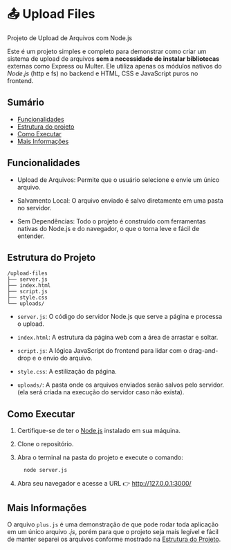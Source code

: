 # 📤 Upload Files

Projeto de Upload de Arquivos com Node.js

Este é um projeto simples e completo para demonstrar como criar um sistema de upload de arquivos **sem a necessidade de instalar bibliotecas** externas como Express ou Multer. Ele utiliza apenas os módulos nativos do _Node.js_ (http e fs) no backend e HTML, CSS e JavaScript puros no frontend.

## Sumário

-   [Funcionalidades](#funcionalidades)
-   [Estrutura do projeto](#estrutura-do-projeto)
-   [Como Executar](#como-executar)
-   [Mais Informações](#mais-informações)

## Funcionalidades

-   Upload de Arquivos: Permite que o usuário selecione e envie um único arquivo.

-   Salvamento Local: O arquivo enviado é salvo diretamente em uma pasta no servidor.

-   Sem Dependências: Todo o projeto é construído com ferramentas nativas do Node.js e do navegador, o que o torna leve e fácil de entender.

## Estrutura do Projeto

```
/upload-files
├── server.js
├── index.html
├── script.js
├── style.css
└── uploads/
```

-   `server.js`: O código do servidor Node.js que serve a página e processa o upload.

-   `index.html`: A estrutura da página web com a área de arrastar e soltar.

-   `script.js`: A lógica JavaScript do frontend para lidar com o drag-and-drop e o envio do arquivo.

-   `style.css`: A estilização da página.

-   `uploads/`: A pasta onde os arquivos enviados serão salvos pelo servidor. (ela será criada na execução do servidor caso não exista).

## Como Executar

1. Certifique-se de ter o [Node.js](https://nodejs.org) instalado em sua máquina.

2. Clone o repositório.

3. Abra o terminal na pasta do projeto e execute o comando:

    ```
      node server.js
    ```

4. Abra seu navegador e acesse a URL 👉 http://127.0.0.1:3000/

## Mais Informações

O arquivo `plus.js` é uma demonstração de que pode rodar toda aplicação em um único arquivo _.js_, porém para que o projeto seja mais legível e fácil de manter separei os arquivos conforme mostrado na [Estrutura do Projeto](#estrutura-do-projeto).
